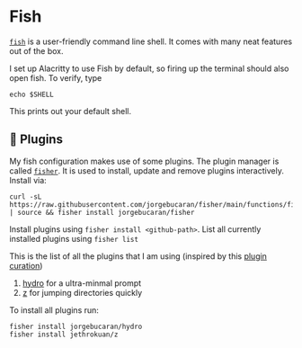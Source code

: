 # Fish

[`fish`](https://fishshell.com/) is a user-friendly command line shell. It comes with many neat features out of the box.

I set up Alacritty to use Fish by default, so firing up the terminal should also open fish. To verify, type

```shell
echo $SHELL
```

This prints out your default shell.

## :electric_plug: Plugins

My fish configuration makes use of some plugins. The plugin manager is called [`fisher`](https://github.com/jorgebucaran/fisher). It is used to install, update and remove plugins interactively. Install via:

```shell
curl -sL https://raw.githubusercontent.com/jorgebucaran/fisher/main/functions/fisher.fish | source && fisher install jorgebucaran/fisher
```

Install plugins using `fisher install <github-path>`.
List all currently installed plugins using `fisher list`

This is the list of all the plugins that I am using (inspired by this [plugin curation](https://gthub.com/jorgebucaran/awsm.fish))

1. [hydro](https://github.com/jorgebucaran/hydro) for a ultra-minmal prompt
2. [z](https://github.com/jethrokuan/z) for jumping directories quickly

To install all plugins run:

```
fisher install jorgebucaran/hydro
fisher install jethrokuan/z
```

